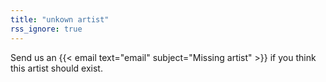 ```yaml
---
title: "unkown artist"
rss_ignore: true
---
```

Send us an {{< email text="email" subject="Missing artist" >}} if you think this artist should exist.

